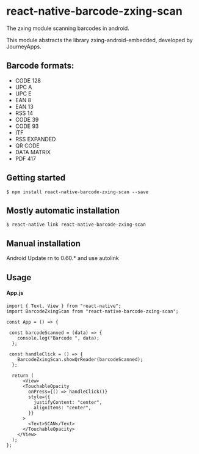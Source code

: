 # react-native-barcode-zxing-scan

The zxing module scanning barcodes in android.

This module abstracts the library zxing-android-embedded, developed by JourneyApps.

## Barcode formats:

- CODE 128
- UPC A
- UPC E
- EAN 8
- EAN 13
- RSS 14
- CODE 39
- CODE 93
- ITF
- RSS EXPANDED
- QR CODE
- DATA MATRIX
- PDF 417


## Getting started

```$ npm install react-native-barcode-zxing-scan --save```

## Mostly automatic installation

```$ react-native link react-native-barcode-zxing-scan```

## Manual installation 

Android
Update rn to 0.60.* and use autolink

## Usage 

#### App.js 

```import React from "react";
import { Text, View } from "react-native";
import BarcodeZxingScan from "react-native-barcode-zxing-scan";

const App = () => {

 const barcodeScanned = (data) => {
    console.log("Barcode ", data);
  };

 const handleClick = () => {
    BarcodeZxingScan.showQrReader(barcodeScanned);
  };

  return (
      <View>
      <TouchableOpacity
        onPress={() => handleClick()}
        style={{
          justifyContent: "center",
          alignItems: "center",
        }}
      >
        <Text>SCAN</Text>
      </TouchableOpacity>
    </View>
  );
};

```